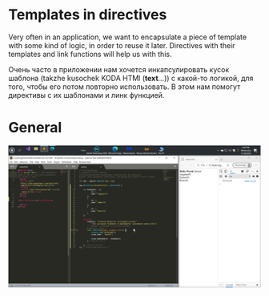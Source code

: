 # Templates in directives
  
Very often in an application, we want to encapsulate a piece of template with 
some kind of logic, in order to reuse it later. Directives with their
 templates and link functions will help us with this.

Очень часто в приложении нам хочется инкапсулировать кусок шаблона (takzhe kusochek KODA HTMl (<b>text</b>...))
с какой-то логикой, для того, чтобы его потом повторно использовать.
В этом нам помогут директивы с их шаблонами и линк функцией.

# General

![Test Image 3](img/1.png)


